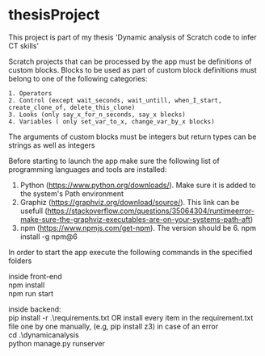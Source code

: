 # thesisProject

This project is part of my thesis 'Dynamic analysis of Scratch code to infer CT skills'

Scratch projects that can be processed by the app must be definitions of custom blocks. Blocks to be used as part of custom block definitions must belong to one of the following categories:

    1. Operators
    2. Control (except wait_seconds, wait_untill, when_I_start, create_clone_of, delete_this_clone)
    3. Looks (only say_x_for_n_seconds, say_x blocks)
    4. Variables ( only set_var_to_x, change_var_by_x blocks)

The arguments of custom blocks must be integers but return types can be strings as well as integers

Before starting to launch the app make sure the following list of programming languages and tools are installed:
 1. Python (https://www.python.org/downloads/). Make sure it is added to the system's Path environment
 2. Graphiz (https://graphviz.org/download/source/). This link can be usefull (https://stackoverflow.com/questions/35064304/runtimeerror-make-sure-the-graphviz-executables-are-on-your-systems-path-aft)
 3. npm (https://www.npmjs.com/get-npm). The version should be 6. npm install -g npm@6
 
 

In order to start the app execute the following commands in the specified folders


  inside front-end\
    npm install\
    npm run start
  
  inside backend:\
    pip install -r .\requirements.txt OR install every item in the requirement.txt file one by one manually, (e.g, pip install z3) in case of an error\
    cd .\dynamicanalysis\
    python manage.py runserver
